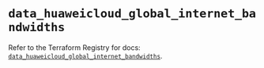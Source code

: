 # `data_huaweicloud_global_internet_bandwidths`

Refer to the Terraform Registry for docs: [`data_huaweicloud_global_internet_bandwidths`](https://registry.terraform.io/providers/huaweicloud/huaweicloud/1.71.1/docs/data-sources/global_internet_bandwidths).
